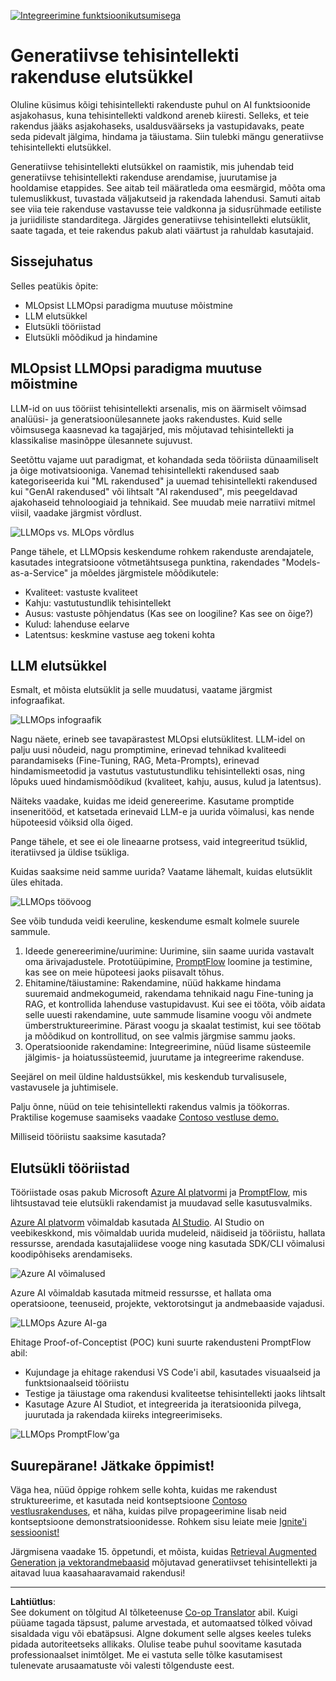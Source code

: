 <!--
CO_OP_TRANSLATOR_METADATA:
{
  "original_hash": "b9d32511b27373a1b21b5789d4fda057",
  "translation_date": "2025-10-18T02:54:35+00:00",
  "source_file": "14-the-generative-ai-application-lifecycle/README.md",
  "language_code": "et"
}
-->
[![Integreerimine funktsioonikutsumisega](../../../translated_images/14-lesson-banner.066d74a31727ac121eeac06376a068a397d8e335281e63ce94130d11f516e46b.et.png)](https://youtu.be/ewtQY_RJrzs?si=dyJ2bjiljH7UUHCh)

# Generatiivse tehisintellekti rakenduse elutsükkel

Oluline küsimus kõigi tehisintellekti rakenduste puhul on AI funktsioonide asjakohasus, kuna tehisintellekti valdkond areneb kiiresti. Selleks, et teie rakendus jääks asjakohaseks, usaldusväärseks ja vastupidavaks, peate seda pidevalt jälgima, hindama ja täiustama. Siin tulebki mängu generatiivse tehisintellekti elutsükkel.

Generatiivse tehisintellekti elutsükkel on raamistik, mis juhendab teid generatiivse tehisintellekti rakenduse arendamise, juurutamise ja hooldamise etappides. See aitab teil määratleda oma eesmärgid, mõõta oma tulemuslikkust, tuvastada väljakutseid ja rakendada lahendusi. Samuti aitab see viia teie rakenduse vastavusse teie valdkonna ja sidusrühmade eetiliste ja juriidiliste standarditega. Järgides generatiivse tehisintellekti elutsüklit, saate tagada, et teie rakendus pakub alati väärtust ja rahuldab kasutajaid.

## Sissejuhatus

Selles peatükis õpite:

- MLOpsist LLMOpsi paradigma muutuse mõistmine
- LLM elutsükkel
- Elutsükli tööriistad
- Elutsükli mõõdikud ja hindamine

## MLOpsist LLMOpsi paradigma muutuse mõistmine

LLM-id on uus tööriist tehisintellekti arsenalis, mis on äärmiselt võimsad analüüsi- ja generatsioonülesannete jaoks rakendustes. Kuid selle võimsusega kaasnevad ka tagajärjed, mis mõjutavad tehisintellekti ja klassikalise masinõppe ülesannete sujuvust.

Seetõttu vajame uut paradigmat, et kohandada seda tööriista dünaamiliselt ja õige motivatsiooniga. Vanemad tehisintellekti rakendused saab kategoriseerida kui "ML rakendused" ja uuemad tehisintellekti rakendused kui "GenAI rakendused" või lihtsalt "AI rakendused", mis peegeldavad ajakohaseid tehnoloogiaid ja tehnikaid. See muudab meie narratiivi mitmel viisil, vaadake järgmist võrdlust.

![LLMOps vs. MLOps võrdlus](../../../translated_images/01-llmops-shift.29bc933cb3bb0080a562e1655c0c719b71a72c3be6252d5c564b7f598987e602.et.png)

Pange tähele, et LLMOpsis keskendume rohkem rakenduste arendajatele, kasutades integratsioone võtmetähtsusega punktina, rakendades "Models-as-a-Service" ja mõeldes järgmistele mõõdikutele:

- Kvaliteet: vastuste kvaliteet
- Kahju: vastutustundlik tehisintellekt
- Ausus: vastuste põhjendatus (Kas see on loogiline? Kas see on õige?)
- Kulud: lahenduse eelarve
- Latentsus: keskmine vastuse aeg tokeni kohta

## LLM elutsükkel

Esmalt, et mõista elutsüklit ja selle muudatusi, vaatame järgmist infograafikat.

![LLMOps infograafik](../../../translated_images/02-llmops.70a942ead05a7645db740f68727d90160cb438ab71f0fb20548bc7fe5cad83ff.et.png)

Nagu näete, erineb see tavapärastest MLOpsi elutsüklitest. LLM-idel on palju uusi nõudeid, nagu promptimine, erinevad tehnikad kvaliteedi parandamiseks (Fine-Tuning, RAG, Meta-Prompts), erinevad hindamismeetodid ja vastutus vastutustundliku tehisintellekti osas, ning lõpuks uued hindamismõõdikud (kvaliteet, kahju, ausus, kulud ja latentsus).

Näiteks vaadake, kuidas me ideid genereerime. Kasutame promptide inseneritööd, et katsetada erinevaid LLM-e ja uurida võimalusi, kas nende hüpoteesid võiksid olla õiged.

Pange tähele, et see ei ole lineaarne protsess, vaid integreeritud tsüklid, iteratiivsed ja üldise tsükliga.

Kuidas saaksime neid samme uurida? Vaatame lähemalt, kuidas elutsüklit üles ehitada.

![LLMOps töövoog](../../../translated_images/03-llm-stage-flows.3a1e1c401235a6cfa886ed6ba04aa52a096a545e1bc44fa54d7d5983a7201892.et.png)

See võib tunduda veidi keeruline, keskendume esmalt kolmele suurele sammule.

1. Ideede genereerimine/uurimine: Uurimine, siin saame uurida vastavalt oma ärivajadustele. Prototüüpimine, [PromptFlow](https://microsoft.github.io/promptflow/index.html?WT.mc_id=academic-105485-koreyst) loomine ja testimine, kas see on meie hüpoteesi jaoks piisavalt tõhus.
2. Ehitamine/täiustamine: Rakendamine, nüüd hakkame hindama suuremaid andmekogumeid, rakendama tehnikaid nagu Fine-tuning ja RAG, et kontrollida lahenduse vastupidavust. Kui see ei tööta, võib aidata selle uuesti rakendamine, uute sammude lisamine voogu või andmete ümberstruktureerimine. Pärast voogu ja skaalat testimist, kui see töötab ja mõõdikud on kontrollitud, on see valmis järgmise sammu jaoks.
3. Operatsioonide rakendamine: Integreerimine, nüüd lisame süsteemile jälgimis- ja hoiatussüsteemid, juurutame ja integreerime rakenduse.

Seejärel on meil üldine haldustsükkel, mis keskendub turvalisusele, vastavusele ja juhtimisele.

Palju õnne, nüüd on teie tehisintellekti rakendus valmis ja töökorras. Praktilise kogemuse saamiseks vaadake [Contoso vestluse demo.](https://nitya.github.io/contoso-chat/?WT.mc_id=academic-105485-koreys)

Milliseid tööriistu saaksime kasutada?

## Elutsükli tööriistad

Tööriistade osas pakub Microsoft [Azure AI platvormi](https://azure.microsoft.com/solutions/ai/?WT.mc_id=academic-105485-koreys) ja [PromptFlow](https://microsoft.github.io/promptflow/index.html?WT.mc_id=academic-105485-koreyst), mis lihtsustavad teie elutsükli rakendamist ja muudavad selle kasutusvalmiks.

[Azure AI platvorm](https://azure.microsoft.com/solutions/ai/?WT.mc_id=academic-105485-koreys) võimaldab kasutada [AI Studio](https://ai.azure.com/?WT.mc_id=academic-105485-koreys). AI Studio on veebikeskkond, mis võimaldab uurida mudeleid, näidiseid ja tööriistu, hallata ressursse, arendada kasutajaliidese vooge ning kasutada SDK/CLI võimalusi koodipõhiseks arendamiseks.

![Azure AI võimalused](../../../translated_images/04-azure-ai-platform.80203baf03a12fa8b166e194928f057074843d1955177baf0f5b53d50d7b6153.et.png)

Azure AI võimaldab kasutada mitmeid ressursse, et hallata oma operatsioone, teenuseid, projekte, vektorotsingut ja andmebaaside vajadusi.

![LLMOps Azure AI-ga](../../../translated_images/05-llm-azure-ai-prompt.a5ce85cdbb494bdf95420668e3464aae70d8b22275a744254e941dd5e73ae0d2.et.png)

Ehitage Proof-of-Conceptist (POC) kuni suurte rakendusteni PromptFlow abil:

- Kujundage ja ehitage rakendusi VS Code'i abil, kasutades visuaalseid ja funktsionaalseid tööriistu
- Testige ja täiustage oma rakendusi kvaliteetse tehisintellekti jaoks lihtsalt
- Kasutage Azure AI Studiot, et integreerida ja iteratsioonida pilvega, juurutada ja rakendada kiireks integreerimiseks.

![LLMOps PromptFlow'ga](../../../translated_images/06-llm-promptflow.a183eba07a3a7fdf4aa74db92a318b8cbbf4a608671f6b166216358d3203d8d4.et.png)

## Suurepärane! Jätkake õppimist!

Väga hea, nüüd õppige rohkem selle kohta, kuidas me rakendust struktureerime, et kasutada neid kontseptsioone [Contoso vestlusrakenduses](https://nitya.github.io/contoso-chat/?WT.mc_id=academic-105485-koreyst), et näha, kuidas pilve propageerimine lisab neid kontseptsioone demonstratsioonidesse. Rohkem sisu leiate meie [Ignite'i sessioonist!](https://www.youtube.com/watch?v=DdOylyrTOWg)

Järgmisena vaadake 15. õppetundi, et mõista, kuidas [Retrieval Augmented Generation ja vektorandmebaasid](../15-rag-and-vector-databases/README.md?WT.mc_id=academic-105485-koreyst) mõjutavad generatiivset tehisintellekti ja aitavad luua kaasahaaravamaid rakendusi!

---

**Lahtiütlus**:  
See dokument on tõlgitud AI tõlketeenuse [Co-op Translator](https://github.com/Azure/co-op-translator) abil. Kuigi püüame tagada täpsust, palume arvestada, et automaatsed tõlked võivad sisaldada vigu või ebatäpsusi. Algne dokument selle algses keeles tuleks pidada autoriteetseks allikaks. Olulise teabe puhul soovitame kasutada professionaalset inimtõlget. Me ei vastuta selle tõlke kasutamisest tulenevate arusaamatuste või valesti tõlgenduste eest.